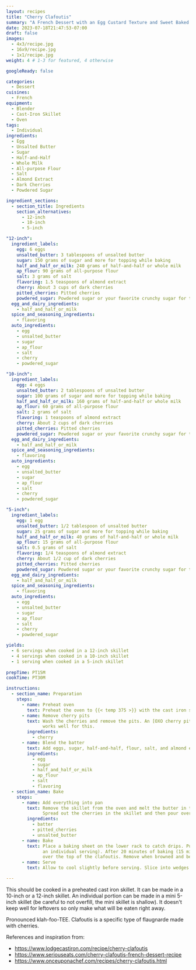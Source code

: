 ```yaml
---
layout: recipes
title: "Cherry Clafoutis"
summary: "A French Dessert with an Egg Custard Texture and Sweet Baked Cherries"
date: 2023-07-18T21:47:53-07:00
draft: false
images:
  - 4x3/recipe.jpg
  - 16x9/recipe.jpg
  - 1x1/recipe.jpg
weight: 4 # 1-3 for featured, 4 otherwise

googleReady: false

categories:
  - Dessert
cuisines:
  - French
equipment:
  - Blender
  - Cast-Iron Skillet
  - Oven
tags:
  - Individual
ingredients:
  - Egg
  - Unsalted Butter
  - Sugar
  - Half-and-Half
  - Whole Milk
  - All-purpose Flour
  - Salt
  - Almond Extract
  - Dark Cherries
  - Powdered Sugar

ingredient_sections:
  - section_title: Ingredients
    section_alternatives:
      - 12-inch
      - 10-inch
      - 5-inch

"12-inch":
  ingredient_labels:
    egg: 6 eggs
    unsalted_butter: 3 tablespoons of unsalted butter
    sugar: 150 grams of sugar and more for topping while baking
    half_and_half_or_milk: 240 grams of half-and-half or whole milk
    ap_flour: 90 grams of all-purpose flour
    salt: 3 grams of salt
    flavoring: 1.5 teaspoons of almond extract
    cherry: About 3 cups of dark cherries
    pitted_cherries: Pitted cherries
    powdered_sugar: Powdered sugar or your favorite crunchy sugar for topping
  egg_and_dairy_ingredients:
    - half_and_half_or_milk
  spice_and_seasoning_ingredients:
    - flavoring
  auto_ingredients:
    - egg
    - unsalted_butter
    - sugar
    - ap_flour
    - salt
    - cherry
    - powdered_sugar

"10-inch":
  ingredient_labels:
    egg: 4 eggs
    unsalted_butter: 2 tablespoons of unsalted butter
    sugar: 100 grams of sugar and more for topping while baking
    half_and_half_or_milk: 160 grams of half-and-half or whole milk
    ap_flour: 60 grams of all-purpose flour
    salt: 2 grams of salt
    flavoring: 1 teaspoons of almond extract
    cherry: About 2 cups of dark cherries
    pitted_cherries: Pitted cherries
    powdered_sugar: Powdered sugar or your favorite crunchy sugar for topping
  egg_and_dairy_ingredients:
    - half_and_half_or_milk
  spice_and_seasoning_ingredients:
    - flavoring
  auto_ingredients:
    - egg
    - unsalted_butter
    - sugar
    - ap_flour
    - salt
    - cherry
    - powdered_sugar

"5-inch":
  ingredient_labels:
    egg: 1 egg
    unsalted_butter: 1/2 tablespoon of unsalted butter
    sugar: 25 grams of sugar and more for topping while baking
    half_and_half_or_milk: 40 grams of half-and-half or whole milk
    ap_flour: 15 grams of all-purpose flour
    salt: 0.5 grams of salt
    flavoring: 1/4 teaspoons of almond extract
    cherry: About 1/2 cup of dark cherries
    pitted_cherries: Pitted cherries
    powdered_sugar: Powdered sugar or your favorite crunchy sugar for topping
  egg_and_dairy_ingredients:
    - half_and_half_or_milk
  spice_and_seasoning_ingredients:
    - flavoring
  auto_ingredients:
    - egg
    - unsalted_butter
    - sugar
    - ap_flour
    - salt
    - cherry
    - powdered_sugar

yields: 
  - 6 servings when cooked in a 12-inch skillet
  - 4 servings when cooked in a 10-inch skillet
  - 1 serving when cooked in a 5-inch skillet
  
prepTime: PT15M
cookTime: PT30M

instructions:
  - section_name: Preparation
    steps:
      - name: Preheat oven
        text: Preheat the oven to {{< temp 375 >}} with the cast iron skillet in the oven on a middle rack and another rack placed below.
      - name: Remove cherry pits
        text: Wash the cherries and remove the pits. An [OXO cherry pitter](https://www.oxo.com/quick-release-multi-cherry-pitter.html)
              works well for this.
        ingredients:
          - cherry
      - name: Blend the batter
        text: Add eggs, sugar, half-and-half, flour, salt, and almond extract in a blender and blend until smooth.
        ingredients:
          - egg
          - sugar
          - half_and_half_or_milk
          - ap_flour
          - salt
          - flavoring
  - section_name: Bake
    steps:
      - name: Add everything into pan
        text: Remove the skillet from the oven and melt the butter in the pan. Swirl around to coat the bottom and up the sides.
              Spread out the cherries in the skillet and then pour over the batter.
        ingredients:
          - batter
          - pitted_cherries
          - unsalted_butter
      - name: Bake
        text: Place a baking sheet on the lower rack to catch drips. Put the skillet in the oven and bake for 26 to 30 minutes (about 20 minutes for
              an individual serving). After 20 minutes of baking (15 minutes for an individual serving) sprinkle a thin layer of sugar 
              over the top of the clafoutis. Remove when browned and be careful not to overcook and burn the edges.
      - name: Serve
        text: Allow to cool slightly before serving. Slice into wedges. Top with powdered sugar or with a crunchy finishing sugar.

---
```

This should be cooked in a preheated cast iron skillet. It can be made in a 10-inch or a 12-inch skillet. An individual portion can be 
made in a mini 5-inch skillet (be careful to not overfill, the mini skillet is shallow). It doesn't keep well for leftovers so only make 
what will be eaten right away.

Pronounced klah-foo-TEE. Clafoutis is a specific type of flaugnarde made with cherries.

References and inspiration from:
* https://www.lodgecastiron.com/recipe/cherry-clafoutis
* https://www.seriouseats.com/cherry-clafoutis-french-dessert-recipe
* https://www.onceuponachef.com/recipes/cherry-clafoutis.html
